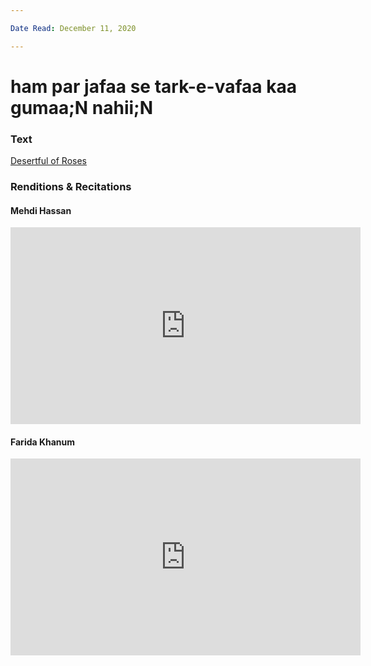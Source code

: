 ```yaml
---

Date Read: December 11, 2020

---
```


# ham par jafaa se tark-e-vafaa kaa gumaa;N nahii;N

### Text
[Desertful of Roses](http://www.columbia.edu/itc/mealac/pritchett/00ghalib/091/index_091.html)

### Renditions & Recitations

#### Mehdi Hassan

<iframe width="560" height="315" src="https://www.youtube.com/embed/ZD4i1GCjdqc" title="YouTube video player" frameborder="0" allow="accelerometer; autoplay; clipboard-write; encrypted-media; gyroscope; picture-in-picture" allowfullscreen></iframe>

#### Farida Khanum

<iframe width="560" height="315" src="https://www.youtube.com/embed/CjJ4TlbBTwk" title="YouTube video player" frameborder="0" allow="accelerometer; autoplay; clipboard-write; encrypted-media; gyroscope; picture-in-picture" allowfullscreen></iframe>

